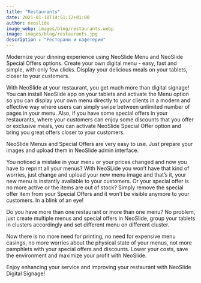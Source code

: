 ```yaml
---
title: "Restaurants"
date: 2021-01-10T14:51:12+01:00
author: neoslide
image_webp: images/blog/restaurants.webp
image: images/blog/restaurants.jpg
description : "Ресторани и кафетерии"
---
```


Modernize your dinning experience using NeoSlide Menu and NeoSlide Special Offers options. Create your own digital menu - easy, fast and simple, with only few clicks. Display your delicious meals on your tablets, closer to your customers.

With NeoSlide at your restaurant, you get much more than digital signage! You can install NeoSlide app on your tablets and activate the Menu option so you can display your own menu directly to your clients in a modern and effective way where users can simply swipe between unlimited number of pages in your menu. Also, if you have some special offers in your restaurants, where your customers can enjoy some discounts that you offer or exclusive meals, you can activate NeoSlide Special Offer option and bring you great offers closer to your customers.

NeoSlide Menus and Special Offers are very easy to use. Just prepare your images and upload them in NeoSlide admin interface. 

You noticed a mistake in your menu or your prices changed and now you have to reprint all your menus? With NeoSLide you won’t have that kind of worries, just change and upload your new menu image and that’s it, your new menu is instantly available to your customers. Or your special offer is no more active or the items are out of stock? Simply remove the special offer item from your Special Offers and it won’t be visible anymore to your customers. In a blink of an eye!

Do you have more than one restaurant or more than one menu? No problem, just create multiple menus and special offers in NeoSlide, group your tablets in clusters accordingly and set different menu on different cluster.

Now there is no more need for printing, no need for expensive menu casings, no more worries about the physical state of your menus, not more pamphlets with your special offers and discounts. Lower your costs, save the environment and maximize your profit with NeoSlide.

Enjoy enhancing your service and improving your restaurant with NeoSlide Digital Signage!